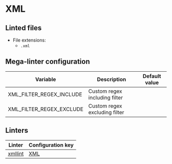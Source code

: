 <!-- markdownlint-disable MD003 MD020 MD033 MD041 -->
<!-- Generated by .automation/build.py, please do not update manually -->
# XML

## Linted files

- File extensions:
  - `.xml`

## Mega-linter configuration

| Variable | Description | Default value |
| ----------------- | -------------- | -------------- |
| XML_FILTER_REGEX_INCLUDE | Custom regex including filter |  |
| XML_FILTER_REGEX_EXCLUDE | Custom regex excluding filter |  |

## Linters

| Linter | Configuration key |
| ------ | ----------------- |
| [xmllint](https://github.com/nvuillam/mega-linter/tree/master/docs/descriptors/xml_xmllint.md#readme) | [XML](https://github.com/nvuillam/mega-linter/tree/master/docs/descriptors/xml_xmllint.md#readme) |
